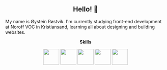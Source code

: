 <h2 align="center">
  Hello! 👋
</h2>
<p>
  My name is Øystein Røstvik. I'm currently studying front-end development at Noroff VOC in Kristiansand, learning all about designing and building websites.
</p>
<p align="center">
  <b>Skills</b>
</p>
<p align="center">
  <img height=50 width=50 src="https://cdn.jsdelivr.net/gh/devicons/devicon/icons/html5/html5-original-wordmark.svg" />
  <img height=50 width=50 src="https://cdn.jsdelivr.net/gh/devicons/devicon/icons/css3/css3-original-wordmark.svg" />
  <img height=50 width=50 src="https://cdn.jsdelivr.net/gh/devicons/devicon/icons/javascript/javascript-original.svg" />
  <img height=50 width=50 src="https://cdn.jsdelivr.net/gh/devicons/devicon/icons/bootstrap/bootstrap-original.svg" />
  <img height=50 width=50 src="https://cdn.jsdelivr.net/gh/devicons/devicon/icons/wordpress/wordpress-original.svg" />
 </p>

<!--
**Tanix98/Tanix98** is a ✨ _special_ ✨ repository because its `README.md` (this file) appears on your GitHub profile.

Here are some ideas to get you started:

- 🔭 I’m currently working on ...
- 🌱 I’m currently learning ...
- 👯 I’m looking to collaborate on ...
- 🤔 I’m looking for help with ...
- 💬 Ask me about ...
- 📫 How to reach me: ...
- 😄 Pronouns: ...
- ⚡ Fun fact: ...
-->
